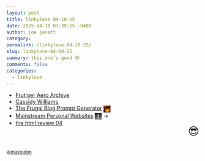 ```yaml
---
layout: post
title: 𝚕𝚒𝚗𝚔𝚢𝚕𝚘𝚟𝚎 𝟶𝟺-𝟷𝟶-𝟸𝟻
date: 2025-04-10 07:39:15 -0400
author: joe jenett
category: 
permalink: /linkylove-04-10-25/
slug: linkylove-04-10-25
summary: this one’s good 😎
comments: false
categories:
  - linkylove
---
```

<ul class="linkylove">
	<li><a title="Daniele" href="https://frutigeraeroarchive.org/">Frutiger Aero Archive</a></li>
	<li><a title="Cassidy" href="https://cassidoo.co/">Cassidy Williams</a></li>
	<li><a title="Bekah" href="https://www.thefrugalgamer.net/programming/blogPrompts/">The Frugal Blog Prompt Generator</a>  <a href="https://indieseek.xyz/" title="thx Indieseek.xyz"><img src="/images/brad.png" width="18" height="18" alt="Indieseek.xyz" style="vertical-align:middle;"></a></li>
	<li><a title="Kristoffer" href="https://www.naiveweekly.com/p/mainstream-personal-websites">Mainstream Personal Websites</a>  <a href="https://pinboard.in/u:mikael" title="thx mikael!"><img src="/images/mikael.png" width="18" height="18" alt="thx mikael!" style="vertical-align:middle;"></a> <span title="led to link shown below">&#8594;</span></li>
	<li><a title="Shelby & Maxwell" href="https://thehtml.review/04/">the html review 04</a></li>
</ul>
<p style="font-size:2em;text-align:right;filter: grayscale(100%);margin-top:-18px;">😎</p>

<a class="u-syndication" href="https://toot.community/@jenett/114313690375426580"><small>@mastodon</small></a>
<a href="https://brid.gy/publish/mastodon"></a>